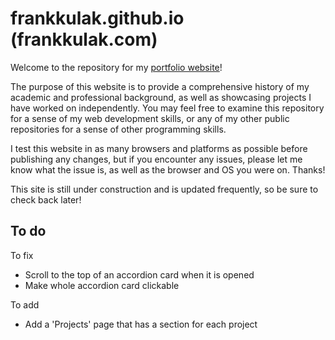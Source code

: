 # frankkulak.github.io (frankkulak.com)

Welcome to the repository for my [portfolio website](https://frankkulak.com)!

The purpose of this website is to provide a comprehensive history of my academic and professional background, as well as showcasing projects I have worked on independently. You may feel free to examine this repository for a sense of my web development skills, or any of my other public repositories for a sense of other programming skills.

I test this website in as many browsers and platforms as possible before publishing any changes, but if you encounter any issues, please let me know what the issue is, as well as the browser and OS you were on. Thanks!

This site is still under construction and is updated frequently, so be sure to check back later!

## To do

To fix
- Scroll to the top of an accordion card when it is opened
- Make whole accordion card clickable

To add
- Add a 'Projects' page that has a section for each project
